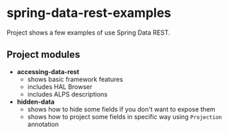 # spring-data-rest-examples
Project shows a few examples of use Spring Data REST.

## Project modules
* **accessing-data-rest**
    + shows basic framework features
    + includes HAL Browser
    + includes ALPS descriptions
* **hidden-data**
    + shows how to hide some fields if you don't want to expose them
    + shows how to project some fields in specific way using `Projection` annotation